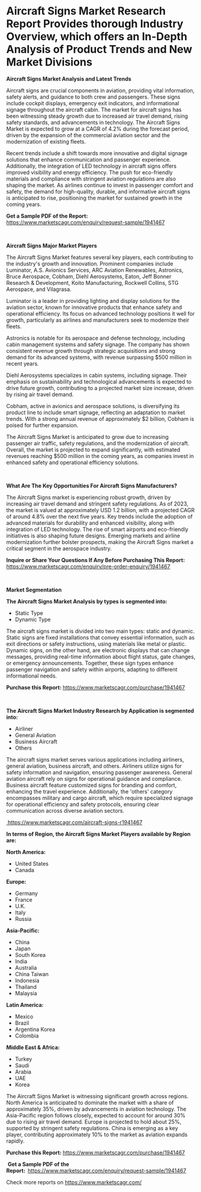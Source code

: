 <p><h1>Aircraft Signs Market Research Report Provides thorough Industry Overview, which offers an In-Depth Analysis of Product Trends and New Market Divisions</h1></p><p><strong>Aircraft Signs Market Analysis and Latest Trends</strong></p>
<p><p>Aircraft signs are crucial components in aviation, providing vital information, safety alerts, and guidance to both crew and passengers. These signs include cockpit displays, emergency exit indicators, and informational signage throughout the aircraft cabin. The market for aircraft signs has been witnessing steady growth due to increased air travel demand, rising safety standards, and advancements in technology. The Aircraft Signs Market is expected to grow at a CAGR of 4.2% during the forecast period, driven by the expansion of the commercial aviation sector and the modernization of existing fleets.</p><p>Recent trends include a shift towards more innovative and digital signage solutions that enhance communication and passenger experience. Additionally, the integration of LED technology in aircraft signs offers improved visibility and energy efficiency. The push for eco-friendly materials and compliance with stringent aviation regulations are also shaping the market. As airlines continue to invest in passenger comfort and safety, the demand for high-quality, durable, and informative aircraft signs is anticipated to rise, positioning the market for sustained growth in the coming years.</p></p>
<p><strong>Get a Sample PDF of the Report:&nbsp;</strong> <a href="https://www.marketscagr.com/enquiry/request-sample/1941467?utm_campaign=1909&utm_medium=2&utm_source=Github&utm_content=ia&utm_term=17022025&utm_id=aircraft-signs">https://www.marketscagr.com/enquiry/request-sample/1941467</a></p>
<p>&nbsp;</p>
<p><strong>Aircraft Signs Major Market Players</strong></p>
<p><p>The Aircraft Signs Market features several key players, each contributing to the industry's growth and innovation. Prominent companies include Luminator, A.S. Avionics Services, ARC Aviation Renewables, Astronics, Bruce Aerospace, Cobham, Diehl Aerosystems, Eaton, Jeff Bonner Research & Development, Koito Manufacturing, Rockwell Collins, STG Aerospace, and Vilagrasa.</p><p>Luminator is a leader in providing lighting and display solutions for the aviation sector, known for innovative products that enhance safety and operational efficiency. Its focus on advanced technology positions it well for growth, particularly as airlines and manufacturers seek to modernize their fleets.</p><p>Astronics is notable for its aerospace and defense technology, including cabin management systems and safety signage. The company has shown consistent revenue growth through strategic acquisitions and strong demand for its advanced systems, with revenue surpassing $500 million in recent years.</p><p>Diehl Aerosystems specializes in cabin systems, including signage. Their emphasis on sustainability and technological advancements is expected to drive future growth, contributing to a projected market size increase, driven by rising air travel demand.</p><p>Cobham, active in avionics and aerospace solutions, is diversifying its product line to include smart signage, reflecting an adaptation to market trends. With a strong annual revenue of approximately $2 billion, Cobham is poised for further expansion.</p><p>The Aircraft Signs Market is anticipated to grow due to increasing passenger air traffic, safety regulations, and the modernization of aircraft. Overall, the market is projected to expand significantly, with estimated revenues reaching $500 million in the coming years, as companies invest in enhanced safety and operational efficiency solutions.</p></p>
<p>&nbsp;</p>
<p><strong>What Are The Key Opportunities For Aircraft Signs Manufacturers?</strong></p>
<p><p>The Aircraft Signs market is experiencing robust growth, driven by increasing air travel demand and stringent safety regulations. As of 2023, the market is valued at approximately USD 1.2 billion, with a projected CAGR of around 4.8% over the next five years. Key trends include the adoption of advanced materials for durability and enhanced visibility, along with integration of LED technology. The rise of smart airports and eco-friendly initiatives is also shaping future designs. Emerging markets and airline modernization further bolster prospects, making the Aircraft Signs market a critical segment in the aerospace industry.</p></p>
<p><strong>Inquire or Share Your Questions If Any Before Purchasing This Report:</strong> <a href="https://www.marketscagr.com/enquiry/pre-order-enquiry/1941467?utm_campaign=1909&utm_medium=2&utm_source=Github&utm_content=ia&utm_term=17022025&utm_id=aircraft-signs">https://www.marketscagr.com/enquiry/pre-order-enquiry/1941467</a></p>
<p>&nbsp;</p>
<p><strong>Market Segmentation</strong></p>
<p><strong>The Aircraft Signs Market Analysis by types is segmented into:</strong></p>
<p><ul><li>Static Type</li><li>Dynamic Type</li></ul></p>
<p><p>The aircraft signs market is divided into two main types: static and dynamic. Static signs are fixed installations that convey essential information, such as exit directions or safety instructions, using materials like metal or plastic. Dynamic signs, on the other hand, are electronic displays that can change messages, providing real-time information about flight status, gate changes, or emergency announcements. Together, these sign types enhance passenger navigation and safety within airports, adapting to different informational needs.</p></p>
<p><strong>Purchase this Report:&nbsp;</strong><a href="https://www.marketscagr.com/purchase/1941467?utm_campaign=1909&utm_medium=2&utm_source=Github&utm_content=ia&utm_term=17022025&utm_id=aircraft-signs">https://www.marketscagr.com/purchase/1941467</a></p>
<p>&nbsp;</p>
<p><strong>The Aircraft Signs Market Industry Research by Application is segmented into:</strong></p>
<p><ul><li>Airliner</li><li>General Aviation</li><li>Business Aircraft</li><li>Others</li></ul></p>
<p><p>The aircraft signs market serves various applications including airliners, general aviation, business aircraft, and others. Airliners utilize signs for safety information and navigation, ensuring passenger awareness. General aviation aircraft rely on signs for operational guidance and compliance. Business aircraft feature customized signs for branding and comfort, enhancing the travel experience. Additionally, the 'others' category encompasses military and cargo aircraft, which require specialized signage for operational efficiency and safety protocols, ensuring clear communication across diverse aviation sectors.</p></p>
<p><a href="https://www.marketscagr.com/aircraft-signs-r1941467?utm_campaign=1909&utm_medium=2&utm_source=Github&utm_content=ia&utm_term=17022025&utm_id=aircraft-signs">&nbsp;https://www.marketscagr.com/aircraft-signs-r1941467</a></p>
<p><strong>In terms of Region, the Aircraft Signs Market Players available by Region are:</strong></p>
<p>
    <p> <strong> North America: </strong>
        <ul>
            <li>United States</li>
            <li>Canada</li>
        </ul>
        </p> 
    <p> <strong> Europe: </strong>
        <ul>
            <li>Germany</li>
            <li>France</li>
            <li>U.K.</li>
            <li>Italy</li>
            <li>Russia</li>
        </ul>
        </p> 
    <p> <strong> Asia-Pacific: </strong>
        <ul>
            <li>China</li>
            <li>Japan</li>
            <li>South Korea</li>
            <li>India</li>
            <li>Australia</li>
            <li>China Taiwan</li>
            <li>Indonesia</li>
            <li>Thailand</li>
            <li>Malaysia</li>
        </ul>
        </p> 
    <p> <strong> Latin America: </strong>
        <ul>
            <li>Mexico</li>
            <li>Brazil</li>
            <li>Argentina Korea</li>
            <li>Colombia</li>
        </ul>
        </p> 
    <p> <strong> Middle East & Africa: </strong>
        <ul>
            <li>Turkey</li>
            <li>Saudi</li>
            <li>Arabia</li>
            <li>UAE</li>
            <li>Korea</li>
        </ul>
    </p>
    </p>
<p><p>The Aircraft Signs Market is witnessing significant growth across regions. North America is anticipated to dominate the market with a share of approximately 35%, driven by advancements in aviation technology. The Asia-Pacific region follows closely, expected to account for around 30% due to rising air travel demand. Europe is projected to hold about 25%, supported by stringent safety regulations. China is emerging as a key player, contributing approximately 10% to the market as aviation expands rapidly.</p></p>
<p><strong>Purchase this Report: </strong><a href="https://www.marketscagr.com/purchase/1941467?utm_campaign=1909&utm_medium=2&utm_source=Github&utm_content=ia&utm_term=17022025&utm_id=aircraft-signs">https://www.marketscagr.com/purchase/1941467</a></p>
<p>&nbsp;<strong>Get a Sample PDF of the Report:&nbsp;&nbsp;</strong><a href="https://www.marketscagr.com/enquiry/request-sample/1941467?utm_campaign=1909&utm_medium=2&utm_source=Github&utm_content=ia&utm_term=17022025&utm_id=aircraft-signs">https://www.marketscagr.com/enquiry/request-sample/1941467</a></p>
<p><strong></strong></p>
<p>Check more reports on <a href="https://www.marketscagr.com/?utm_campaign=1909&utm_medium=2&utm_source=Github&utm_content=ia&utm_term=17022025&utm_id=aircraft-signs">https://www.marketscagr.com/</a></p>